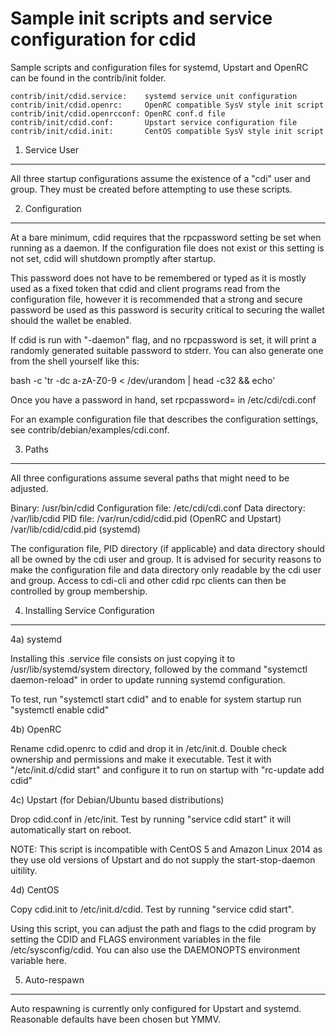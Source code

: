 Sample init scripts and service configuration for cdid
==========================================================

Sample scripts and configuration files for systemd, Upstart and OpenRC
can be found in the contrib/init folder.

    contrib/init/cdid.service:    systemd service unit configuration
    contrib/init/cdid.openrc:     OpenRC compatible SysV style init script
    contrib/init/cdid.openrcconf: OpenRC conf.d file
    contrib/init/cdid.conf:       Upstart service configuration file
    contrib/init/cdid.init:       CentOS compatible SysV style init script

1. Service User
---------------------------------

All three startup configurations assume the existence of a "cdi" user
and group.  They must be created before attempting to use these scripts.

2. Configuration
---------------------------------

At a bare minimum, cdid requires that the rpcpassword setting be set
when running as a daemon.  If the configuration file does not exist or this
setting is not set, cdid will shutdown promptly after startup.

This password does not have to be remembered or typed as it is mostly used
as a fixed token that cdid and client programs read from the configuration
file, however it is recommended that a strong and secure password be used
as this password is security critical to securing the wallet should the
wallet be enabled.

If cdid is run with "-daemon" flag, and no rpcpassword is set, it will
print a randomly generated suitable password to stderr.  You can also
generate one from the shell yourself like this:

bash -c 'tr -dc a-zA-Z0-9 < /dev/urandom | head -c32 && echo'

Once you have a password in hand, set rpcpassword= in /etc/cdi/cdi.conf

For an example configuration file that describes the configuration settings,
see contrib/debian/examples/cdi.conf.

3. Paths
---------------------------------

All three configurations assume several paths that might need to be adjusted.

Binary:              /usr/bin/cdid
Configuration file:  /etc/cdi/cdi.conf
Data directory:      /var/lib/cdid
PID file:            /var/run/cdid/cdid.pid (OpenRC and Upstart)
                     /var/lib/cdid/cdid.pid (systemd)

The configuration file, PID directory (if applicable) and data directory
should all be owned by the cdi user and group.  It is advised for security
reasons to make the configuration file and data directory only readable by the
cdi user and group.  Access to cdi-cli and other cdid rpc clients
can then be controlled by group membership.

4. Installing Service Configuration
-----------------------------------

4a) systemd

Installing this .service file consists on just copying it to
/usr/lib/systemd/system directory, followed by the command
"systemctl daemon-reload" in order to update running systemd configuration.

To test, run "systemctl start cdid" and to enable for system startup run
"systemctl enable cdid"

4b) OpenRC

Rename cdid.openrc to cdid and drop it in /etc/init.d.  Double
check ownership and permissions and make it executable.  Test it with
"/etc/init.d/cdid start" and configure it to run on startup with
"rc-update add cdid"

4c) Upstart (for Debian/Ubuntu based distributions)

Drop cdid.conf in /etc/init.  Test by running "service cdid start"
it will automatically start on reboot.

NOTE: This script is incompatible with CentOS 5 and Amazon Linux 2014 as they
use old versions of Upstart and do not supply the start-stop-daemon uitility.

4d) CentOS

Copy cdid.init to /etc/init.d/cdid. Test by running "service cdid start".

Using this script, you can adjust the path and flags to the cdid program by
setting the CDID and FLAGS environment variables in the file
/etc/sysconfig/cdid. You can also use the DAEMONOPTS environment variable here.

5. Auto-respawn
-----------------------------------

Auto respawning is currently only configured for Upstart and systemd.
Reasonable defaults have been chosen but YMMV.
